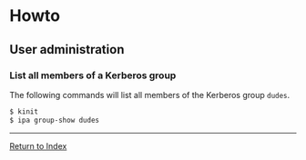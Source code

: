 # Howto

## User administration

### List all members of a Kerberos group

The following commands will list all members of the Kerberos group `dudes`.

```bash
$ kinit
$ ipa group-show dudes
```

---
[Return to Index](../README.md)
